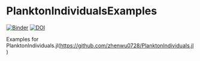 # PlanktonIndividualsExamples
[![Binder](https://mybinder.org/badge_logo.svg)](https://mybinder.org/v2/gh/zhenwu0728/PlanktonIndividualsExamples/master)
[![DOI](https://zenodo.org/badge/270127693.svg)](https://zenodo.org/badge/latestdoi/270127693)

Examples for PlanktonIndividuals.jl(https://github.com/zhenwu0728/PlanktonIndividuals.jl)
